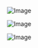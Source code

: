 

![Image](https://github.com/user-attachments/assets/c353a70b-23eb-4343-a98e-cb90a3c0f2cb)

![Image](https://github.com/user-attachments/assets/39ec70a4-9df4-43a9-8ef6-452d58b5bdc3)

![Image](https://github.com/user-attachments/assets/5414f6a5-4ddc-4ef1-9bb6-c356837be1d8)
